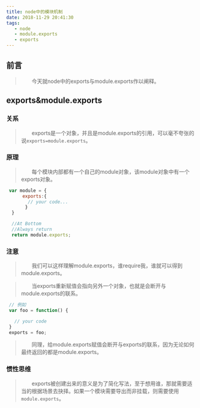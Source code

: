 ```yaml
---
title: node中的模块机制
date: 2018-11-29 20:41:30
tags:
   - node
   - module.exports
   - exports
---
```


## 前言

>&emsp;&emsp;今天就node中的exports与module.exports作以阐释。

## exports&module.exports

### 关系

>&emsp;&emsp;exports是一个对象，并且是module.exports的引用，可以毫不夸张的说`exports=module.exports`。

### 原理

>&emsp;&emsp;每个模块内部都有一个自己的module对象，该module对象中有一个exports对象。

```javascript
 var module = {
      exports:{
        // your code...
       }
  }

  //At Bottom
  //Always return
  return module.exports;
```

### 注意

>&emsp;&emsp;我们可以这样理解module.exports，谁require我，谁就可以得到module.exports。

>&emsp;&emsp;当exports重新赋值会指向另外一个对象，也就是会断开与module.exports的联系。

```javascript
 // 例如
 var foo = function() {

   // your code
 }
 exports = foo;
```

>&emsp;&emsp;同理，给module.exports赋值会断开与exports的联系，因为无论如何最终返回的都是module.exports。

### 惯性思维
>&emsp;&emsp;exports被创建出来的意义是为了简化写法，至于想用谁，那就需要适当的根据场景去抉择。如果一个模块需要导出而非挂载，则需要使用`module.exports`。